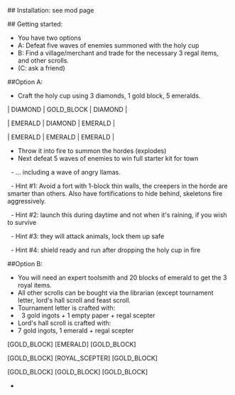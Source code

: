 \## Installation: see mod page



\## Getting started:

* You have two options
* A: Defeat five waves of enemies summoned with the holy cup
* B: Find a village/merchant and trade for the necessary 3 regal items, and other scrolls.
* (C: ask a friend)





\##Option A:

* Craft the holy cup using 3 diamonds, 1 gold block, 5 emeralds.

| DIAMOND    | GOLD\_BLOCK | DIAMOND    |

| EMERALD    | DIAMOND    | EMERALD    |

| EMERALD    | EMERALD    | EMERALD    |



* Throw it into fire to summon the hordes (explodes)
* Next defeat 5 waves of enemies to win full starter kit for town

&nbsp;	- ... including a wave of angry llamas.

&nbsp;	- Hint #1: Avoid a fort with 1-block thin walls, the 	creepers in the horde are smarter than others. Also have 	fortifications to hide behind, skeletons fire aggressively.

&nbsp;	- Hint #2: launch this during daytime and not when it's 	raining, if you wish to survive

&nbsp;	- Hint #3: they will attack animals, lock them up safe

&nbsp;	- Hint #4: shield ready and run after dropping the holy 	cup in fire





\##Option B:

* You will need an expert toolsmith and 20 blocks of emerald to get the 3 royal items.
* All other scrolls can be bought via the librarian (except tournament letter, lord's hall scroll and feast scroll.
* Tournament letter is crafted with:
* &nbsp;	3 gold ingots + 1 empty paper + regal scepter
* Lord's hall scroll is crafted with:
* 7 gold ingots, 1 emerald + regal scepter



\[GOLD\_BLOCK] \[EMERALD]     \[GOLD\_BLOCK]

\[GOLD\_BLOCK] \[ROYAL\_SCEPTER] \[GOLD\_BLOCK]

\[GOLD\_BLOCK] \[GOLD\_BLOCK]   \[GOLD\_BLOCK]



* 
